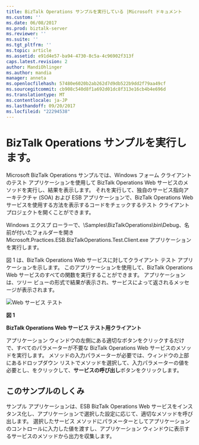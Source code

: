 ```yaml
---
title: BizTalk Operations サンプルを実行している |Microsoft ドキュメント
ms.custom: ''
ms.date: 06/08/2017
ms.prod: biztalk-server
ms.reviewer: ''
ms.suite: ''
ms.tgt_pltfrm: ''
ms.topic: article
ms.assetid: e91d4e57-ba94-4730-8c5a-4c96902f313f
caps.latest.revision: 2
author: MandiOhlinger
ms.author: mandia
manager: anneta
ms.openlocfilehash: 57480e6020b2ab262d7d9db522b9dd2f79aa49cf
ms.sourcegitcommit: cb908c540d8f1a692d01dc8f313e16cb4b4e696d
ms.translationtype: MT
ms.contentlocale: ja-JP
ms.lasthandoff: 09/20/2017
ms.locfileid: "22294538"
---
```

# <a name="running-the-biztalk-operations-sample"></a>BizTalk Operations サンプルを実行します。
Microsoft BizTalk Operations サンプルでは、Windows フォーム クライアントのテスト アプリケーションを使用して BizTalk Operations Web サービスのメソッドを実行し、結果を表示します。 それを実行して、独自のサービス指向アーキテクチャ (SOA) および ESB アプリケーションで、BizTalk Operations Web サービスを使用する方法を表示するコードをチェックするテスト クライアント プロジェクトを開くことができます。  
  
 Windows エクスプ ローラーで、\Samples\BizTalkOperations\bin\Debug、名前が付いたフォルダーを開き Microsoft.Practices.ESB.BizTalkOperations.Test.Client.exe アプリケーションを実行します。  
  
 図 1 は、BizTalk Operations Web サービスに対してクライアント テスト アプリケーションを示します。 このアプリケーションを使用して、BizTalk Operations Web サービスのすべての関数を実行することができます。 アプリケーションは、ツリー ビューの形式で結果が表示され、サービスによって返されるメッセージが表示されます。  
  
 ![Web サービス テスト](../esb-toolkit/media/ch6-webservicetest.gif "Ch6 WebServiceTest")  
  
 **図 1**  
  
 **BizTalk Operations Web サービス テスト用クライアント**  
  
 アプリケーション ウィンドウの左側にある適切なボタンをクリックするだけで、すべてのパラメーターが不要な BizTalk Operations Web サービスのメソッドを実行します。 メソッドの入力パラメーターが必要では、ウィンドウの上部にあるドロップダウン リストでメソッドを選択して、入力パラメーターの値を必要とし、をクリックして、**サービスの呼び出し**ボタンをクリックします。  
  
## <a name="how-the-sample-works"></a>このサンプルのしくみ  
 サンプル アプリケーションは、ESB BizTalk Operations Web サービスをインスタンス化し、アプリケーションで選択した設定に応じて、適切なメソッドを呼び出します。 選択したサービス メソッドにパラメーターとしてアプリケーションのコントロールに入力した値を渡すし、アプリケーション ウィンドウに表示するサービスのメソッドから出力を収集します。